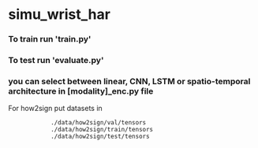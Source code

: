 # simu_wrist_har

### To train run 'train.py'
### To test run 'evaluate.py'

### you can select between linear, CNN, LSTM or spatio-temporal architecture in [modality]_enc.py file



For how2sign put datasets in  

                ./data/how2sign/val/tensors
                ./data/how2sign/train/tensors
                ./data/how2sign/test/tensors
